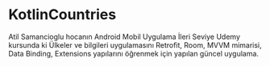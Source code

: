# KotlinCountries
Atil Samancioglu hocanın Android Mobil Uygulama İleri Seviye Udemy kursunda ki Ülkeler ve bilgileri uygulamasını 
Retrofit, Room, MVVM mimarisi, Data Binding, Extensions yapılarını öğrenmek için yapılan güncel uygulama.
